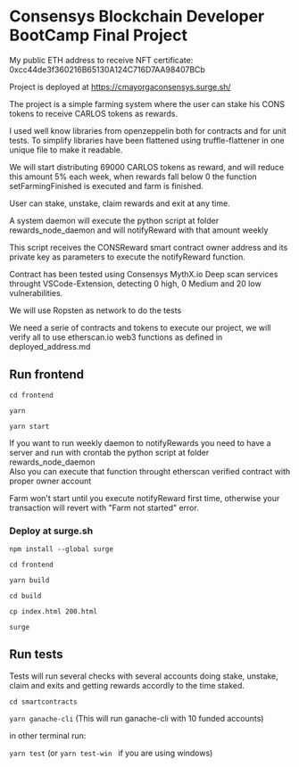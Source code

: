 # Consensys Blockchain Developer BootCamp Final Project

My public ETH address to receive NFT certificate: 0xcc44de3f360216B65130A124C716D7AA98407BCb

Project is deployed at https://cmayorgaconsensys.surge.sh/

The project is a simple farming system where the user can stake his CONS tokens to receive CARLOS tokens as rewards.

I used well know libraries from openzeppelin both for contracts and for unit tests. To simplify libraries have been flattened using truffle-flattener in one unique file to make it readable.

We will start distributing 69000 CARLOS tokens as reward, and will reduce this amount 5% each week, when rewards fall below 0 the function setFarmingFinished is executed and farm is finished.

User can stake, unstake, claim rewards and exit at any time.

A system daemon will execute the python script at folder rewards_node_daemon and will notifyReward with that amount weekly

This script receives the CONSReward smart contract owner address and its private key as parameters to execute the notifyReward function.

Contract has been tested using Consensys MythX.io Deep scan services throught VSCode-Extension, detecting 0 high, 0 Medium and 20 low vulnerabilities.

We will use Ropsten as network to do the tests

We need a serie of contracts and tokens to execute our project, we will verify all to use etherscan.io web3 functions as defined in deployed_address.md

## Run frontend

<code>cd frontend</code>

<code>yarn</code>

<code>yarn start</code>

If you want to run weekly daemon to notifyRewards you need to have a server and run with crontab the python script at folder rewards_node_daemon\
Also you can execute that function throught etherscan verified contract with proper owner account

Farm won't start until you execute notifyReward first time, otherwise your transaction will revert with "Farm not started" error.

### Deploy at surge.sh

<code>npm install --global surge</code>

<code>cd frontend</code>

<code>yarn build</code>

<code>cd build</code>

<code>cp index.html 200.html</code>

<code>surge</code>

## Run tests

Tests will run several checks with several accounts doing stake, unstake, claim and exits and getting rewards accordly to the time staked.

<code>cd smartcontracts</code>

<code>yarn ganache-cli</code>   (This will run ganache-cli with 10 funded accounts)

in other terminal run:

<code>yarn test</code> (or <code>yarn test-win </code> if you are using windows)